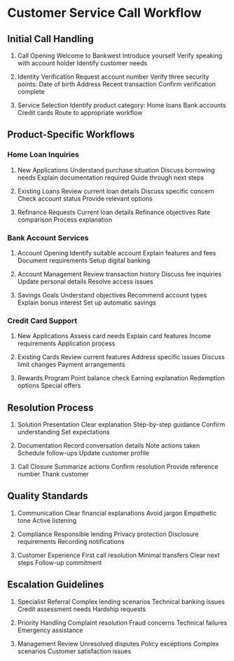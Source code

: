 # Customer Service Call Workflow

## Initial Call Handling

1. Call Opening
   Welcome to Bankwest
   Introduce yourself
   Verify speaking with account holder
   Identify customer needs

2. Identity Verification
   Request account number
   Verify three security points:
      Date of birth
      Address
      Recent transaction
   Confirm verification complete

3. Service Selection
   Identify product category:
      Home loans
      Bank accounts
      Credit cards
   Route to appropriate workflow

## Product-Specific Workflows

### Home Loan Inquiries

1. New Applications
   Understand purchase situation
   Discuss borrowing needs
   Explain documentation required
   Guide through next steps

2. Existing Loans
   Review current loan details
   Discuss specific concern
   Check account status
   Provide relevant options

3. Refinance Requests
   Current loan details
   Refinance objectives
   Rate comparison
   Process explanation

### Bank Account Services

1. Account Opening
   Identify suitable account
   Explain features and fees
   Document requirements
   Setup digital banking

2. Account Management
   Review transaction history
   Discuss fee inquiries
   Update personal details
   Resolve access issues

3. Savings Goals
   Understand objectives
   Recommend account types
   Explain bonus interest
   Set up automatic savings

### Credit Card Support

1. New Applications
   Assess card needs
   Explain card features
   Income requirements
   Application process

2. Existing Cards
   Review current features
   Address specific issues
   Discuss limit changes
   Payment arrangements

3. Rewards Program
   Point balance check
   Earning explanation
   Redemption options
   Special offers

## Resolution Process

1. Solution Presentation
   Clear explanation
   Step-by-step guidance
   Confirm understanding
   Set expectations

2. Documentation
   Record conversation details
   Note actions taken
   Schedule follow-ups
   Update customer profile

3. Call Closure
   Summarize actions
   Confirm resolution
   Provide reference number
   Thank customer

## Quality Standards

1. Communication
   Clear financial explanations
   Avoid jargon
   Empathetic tone
   Active listening

2. Compliance
   Responsible lending
   Privacy protection
   Disclosure requirements
   Recording notifications

3. Customer Experience
   First call resolution
   Minimal transfers
   Clear next steps
   Follow-up commitment

## Escalation Guidelines

1. Specialist Referral
   Complex lending scenarios
   Technical banking issues
   Credit assessment needs
   Hardship requests

2. Priority Handling
   Complaint resolution
   Fraud concerns
   Technical failures
   Emergency assistance

3. Management Review
   Unresolved disputes
   Policy exceptions
   Complex scenarios
   Customer satisfaction issues
